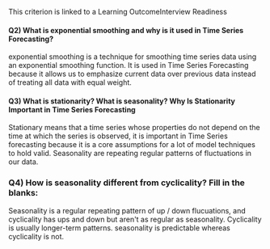 This criterion is linked to a Learning OutcomeInterview Readiness
#### Q2) What is exponential smoothing and why is it used in Time Series Forecasting?

exponential smoothing is a technique for smoothing time series data using an exponential smoothing function. It is used in Time Series Forecasting because it allows us to emphasize current data over previous data instead of treating all data with equal weight.

#### Q3) What is stationarity? What is seasonality? Why Is Stationarity Important in Time Series Forecasting

Stationary means that a time series whose properties do not depend on the time at which the series is observed, it is important in Time Series forecasting because it is a core assumptions for a lot of model techniques to hold valid. Seasonality are repeating regular patterns of fluctuations in our data.

### Q4) How is seasonality different from cyclicality? Fill in the blanks:

Seasonality is a regular repeating pattern of up / down flucuations, and cyclicality has ups and down but aren't as regular as seasonality. Cyclicality is usually longer-term patterns.
seasonality is predictable whereas cyclicality is not.